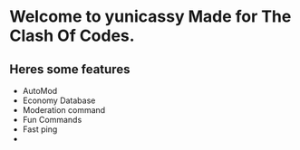 # Welcome to yunicassy Made for The Clash Of Codes.

## Heres some features
* AutoMod
* Economy Database
* Moderation command
* Fun Commands
* Fast ping
* 
